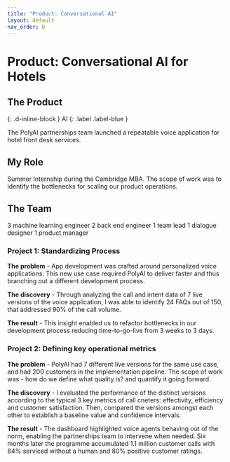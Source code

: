 ```yaml
---
title: "Product: Conversational AI"
layout: default
nav_order: b
---
```


# Product: Conversational AI for Hotels

## The Product
{: .d-inline-block }
AI
{: .label .label-blue }

The PolyAI partnerships team launched a repeatable voice application for hotel front desk services.

## My Role
Summer Internship during the Cambridge MBA. The scope of work was to identify the bottlenecks for scaling our product operations.


## The Team
3 machine learning engineer
2 back end engineer
1 team lead
1 dialogue designer
1 product manager

### Project 1: Standardizing Process 
<div class="code-example" markdown="1">

<strong>The problem</strong> - App development was crafted around personalized voice applications. This new use case required PolyAI to deliver faster and thus branching out a different development process.

<strong> The discovery</strong> - Through analyzing the call and intent data of 7 live versions of the voice application, I was able to identify 24 FAQs out of 150, that addressed 90% of the call volume. 

<strong> The result</strong> - This insight enabled us to refactor bottlenecks in our development process reducing time-to-go-live from 3 weeks to 3 days. 

</div> 

### Project 2: Defining key operational metrics
<div class="code-example" markdown="1">

<strong>The problem</strong> - PolyAI had 7 different live versions for the same use case, and had 200 customers in the implementation pipeline. The scope of work was - how do we define what quality is? and quantify it going forward.  

<strong> The discovery</strong> - I evaluated the performance of the distinct versions according to the typical 3 key metrics of call cneters: effectivity, efficiency and customer satisfaction. Then, compared the versions amongst each other to establish a baseline value and confidence intervals.

<strong> The result</strong> -  The dashboard highlighted voice agents behaving out of the norm, enabling the partnerships team to intervene when needed. Six months later the programme accumulated 1.1 million customer calls with 84% serviced without a human and 80% positive customer ratings. 

</div> 